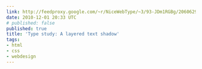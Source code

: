 ```yaml
---
link: http://feedproxy.google.com/~r/NiceWebType/~3/93-JDm1RGBg/2060629722
date: 2010-12-01 20:33 UTC
# published: false
published: true
title: 'Type study: A layered text shadow'
tags:
- html
- css
- webdesign
---
```



